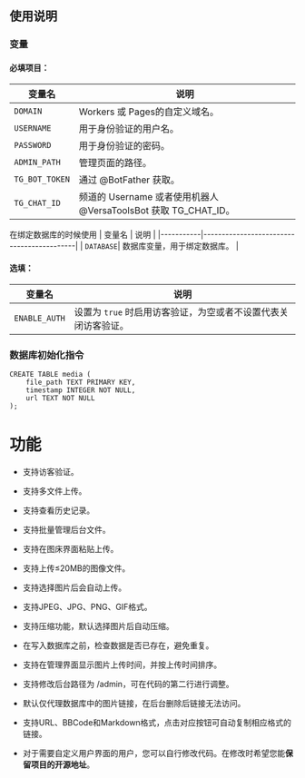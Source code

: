## 使用说明
### 变量

#### 必填项目：

| 变量名       | 说明                                      |
|--------------|-------------------------------------------|
| `DOMAIN`     | Workers 或 Pages的自定义域名。          |
| `USERNAME`   | 用于身份验证的用户名。                    |
| `PASSWORD`   | 用于身份验证的密码。                      |
| `ADMIN_PATH` | 管理页面的路径。                          |
| `TG_BOT_TOKEN` | 通过 @BotFather 获取。                  |
| `TG_CHAT_ID`  | 频道的 Username 或者使用机器人 @VersaToolsBot 获取 TG_CHAT_ID。 |

在绑定数据库的时候使用
| 变量名    | 说明                                      |
|-----------|-------------------------------------------|
| `DATABASE`| 数据库变量，用于绑定数据库。              |

#### 选填：

| 变量名        | 说明                                      |
|---------------|-------------------------------------------|
| `ENABLE_AUTH` | 设置为 `true` 时启用访客验证，为空或者不设置代表关闭访客验证。 |

### 数据库初始化指令
```
CREATE TABLE media (
    file_path TEXT PRIMARY KEY,
    timestamp INTEGER NOT NULL,
    url TEXT NOT NULL
);
```

# 功能

- 支持访客验证。

- 支持多文件上传。
- 支持查看历史记录。
- 支持批量管理后台文件。
- 支持在图床界面粘贴上传。
- 支持上传≤20MB的图像文件。
- 支持选择图片后会自动上传。
- 支持JPEG、JPG、PNG、GIF格式。
- 支持压缩功能，默认选择图片后自动压缩。
- 在写入数据库之前，检查数据是否已存在，避免重复。
- 支持在管理界面显示图片上传时间，并按上传时间排序。
- 支持修改后台路径为 /admin，可在代码的第二行进行调整。
- 默认仅代理数据库中的图片链接，在后台删除后链接无法访问。
- 支持URL、BBCode和Markdown格式，点击对应按钮可自动复制相应格式的链接。
- 对于需要自定义用户界面的用户，您可以自行修改代码。在修改时希望您能**保留项目的开源地址**。
